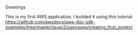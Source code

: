 Greetings

This is my first AWS application. I builded it using this tutorial:
https://github.com/awsdocs/aws-doc-sdk-examples/tree/master/javav2/usecases/creating_first_project